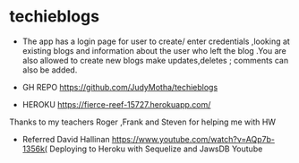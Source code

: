 # techieblogs
* The app has a login page for user to create/ enter credentials ,looking at existing blogs and information about the user who left the blog .You are also allowed to create new blogs make updates,deletes  ; comments can also be added.

* GH REPO https://github.com/JudyMotha/techieblogs

* HEROKU  https://fierce-reef-15727.herokuapp.com/

Thanks to my teachers Roger ,Frank and Steven for helping me with HW

* Referred David Hallinan https://www.youtube.com/watch?v=AQp7b-1356k( Deploying to Heroku with Sequelize and JawsDB Youtube 





